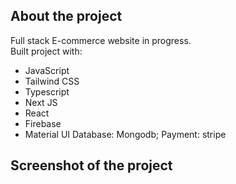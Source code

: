 ## __About the project__  
Full stack E-commerce website in progress.  
Built project with:    
 - JavaScript
 - Tailwind CSS
 - Typescript
 - Next JS
 - React
 - Firebase
 - Material UI
   Database: Mongodb;
   Payment: stripe

## Screenshot of the project     
   
